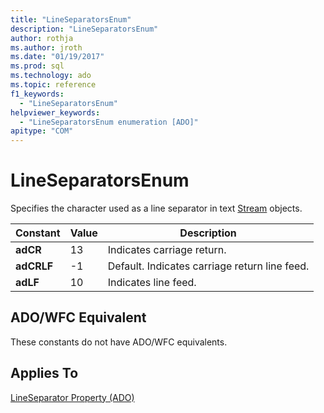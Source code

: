 ```yaml
---
title: "LineSeparatorsEnum"
description: "LineSeparatorsEnum"
author: rothja
ms.author: jroth
ms.date: "01/19/2017"
ms.prod: sql
ms.technology: ado
ms.topic: reference
f1_keywords:
  - "LineSeparatorsEnum"
helpviewer_keywords:
  - "LineSeparatorsEnum enumeration [ADO]"
apitype: "COM"
---
```

# LineSeparatorsEnum
Specifies the character used as a line separator in text [Stream](./stream-object-ado.md) objects.  
  
|Constant|Value|Description|  
|--------------|-----------|-----------------|  
|**adCR**|13|Indicates carriage return.|  
|**adCRLF**|-1|Default. Indicates carriage return line feed.|  
|**adLF**|10|Indicates line feed.|  
  
## ADO/WFC Equivalent  
 These constants do not have ADO/WFC equivalents.  
  
## Applies To  
 [LineSeparator Property (ADO)](./lineseparator-property-ado.md)
